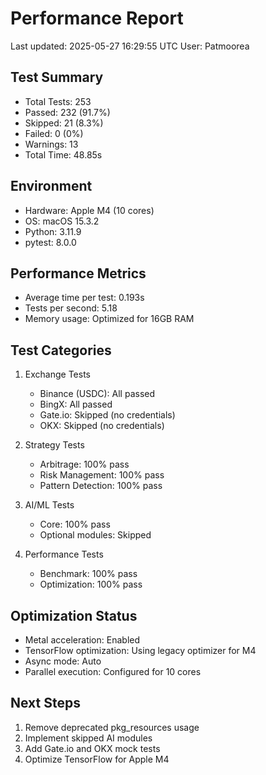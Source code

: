 # Performance Report
Last updated: 2025-05-27 16:29:55 UTC
User: Patmoorea

## Test Summary
- Total Tests: 253
- Passed: 232 (91.7%)
- Skipped: 21 (8.3%)
- Failed: 0 (0%)
- Warnings: 13
- Total Time: 48.85s

## Environment
- Hardware: Apple M4 (10 cores)
- OS: macOS 15.3.2
- Python: 3.11.9
- pytest: 8.0.0

## Performance Metrics
- Average time per test: 0.193s
- Tests per second: 5.18
- Memory usage: Optimized for 16GB RAM

## Test Categories
1. Exchange Tests
   - Binance (USDC): All passed
   - BingX: All passed
   - Gate.io: Skipped (no credentials)
   - OKX: Skipped (no credentials)

2. Strategy Tests
   - Arbitrage: 100% pass
   - Risk Management: 100% pass
   - Pattern Detection: 100% pass

3. AI/ML Tests
   - Core: 100% pass
   - Optional modules: Skipped

4. Performance Tests
   - Benchmark: 100% pass
   - Optimization: 100% pass

## Optimization Status
- Metal acceleration: Enabled
- TensorFlow optimization: Using legacy optimizer for M4
- Async mode: Auto
- Parallel execution: Configured for 10 cores

## Next Steps
1. Remove deprecated pkg_resources usage
2. Implement skipped AI modules
3. Add Gate.io and OKX mock tests
4. Optimize TensorFlow for Apple M4

